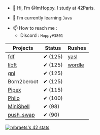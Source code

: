 - 👋 Hi, I’m @ImHoppy. I study at 42Paris.
<!-- - 👀 I’m interested in Java and C -->

- 🌱 I’m currently learning `Java`
<!-- - 💞️ I’m looking to collaborate on  -->
- 📫 How to reach me :
  - Discord : `Hoppy#3801`

|					Projects					|		Status		|		Rushes			
| ---------------------------------------------	| -----------------	| ---------------------	
| [fdf](../../../fdf)							|		✔ (125)		| [yasl](../../../yasl)	
| [libft](../../../libft)						|		✔ (125)		| [wordle](../../../wordle)
| [gnl](../../../get_next_line)					|		✔ (125)		|
| Born2beroot									|		✔ (125)		|
| [Pipex](../../../Pipex)						|		✔ (115)		|
| [Philo](../../../Philosophers)				|		✔ (100)		|
| [MiniShell](../../../../cdefonte42/MiniShell)	|		✔ (98)		|
| [push_swap](../../../push_swap)				|		✔ (90)		|

[![mbraets's 42 stats](https://badge42.vercel.app/api/v2/stats/cl1c0qe15000609mua7kwra5d?cursusId=21)](https://github.com/JaeSeoKim/badge42)
<!---
ImHoppy/ImHoppy is a ✨ special ✨ repository because its `README.md` (this file) appears on your GitHub profile.
You can click the Preview link to take a look at your changes.
--->
